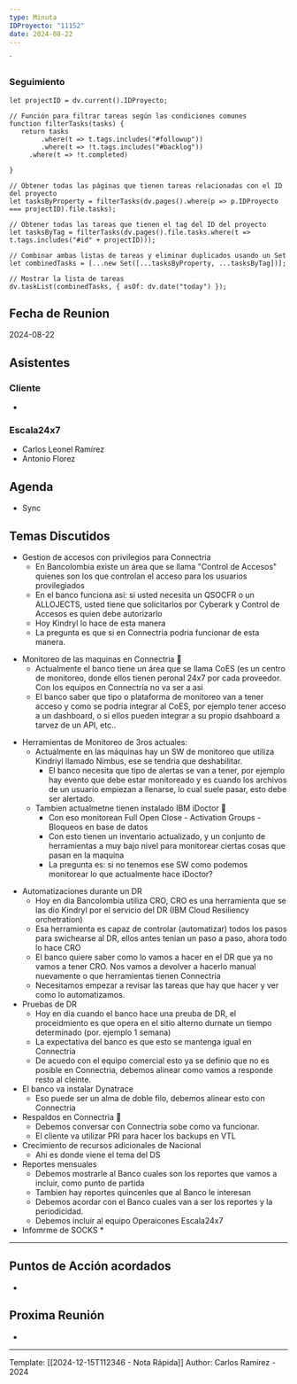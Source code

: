 ```yaml
---
type: Minuta
IDProyecto: "11152"
date: 2024-08-22
---
```

`

### Seguimiento

```dataviewjs
let projectID = dv.current().IDProyecto;

// Función para filtrar tareas según las condiciones comunes
function filterTasks(tasks) {
   return tasks
        .where(t => t.tags.includes("#followup"))
        .where(t => !t.tags.includes("#backlog"))
     .where(t => !t.completed)
        
}

// Obtener todas las páginas que tienen tareas relacionadas con el ID del proyecto
let tasksByProperty = filterTasks(dv.pages().where(p => p.IDProyecto === projectID).file.tasks);

// Obtener todas las tareas que tienen el tag del ID del proyecto
let tasksByTag = filterTasks(dv.pages().file.tasks.where(t => t.tags.includes("#id" + projectID)));

// Combinar ambas listas de tareas y eliminar duplicados usando un Set
let combinedTasks = [...new Set([...tasksByProperty, ...tasksByTag])];

// Mostrar la lista de tareas
dv.taskList(combinedTasks, { asOf: dv.date("today") });
 ```
## Fecha de Reunion
2024-08-22

## Asistentes

### Cliente
* 
### Escala24x7
- Carlos Leonel Ramírez
-  Antonio Florez

## Agenda
* Sync
## Temas Discutidos

- Gestion de accesos con privilegios para Connectria
	- En Bancolombia existe un área que se llama "Control de Accesos" quienes son los que controlan el acceso para los usuarios provilegiados
	- En el banco funciona asi: si usted necesita un QSOCFR o un ALLOJECTS, usted tiene que solicitarlos por Cyberark y Control de Accesos es quien debe autorizarlo
	* Hoy Kindryl lo hace de esta manera
	* La pregunta es que si en Connectria podria funcionar de esta manera.

* Monitoreo de las maquinas en Connectria 🚩
	* Actualmente el banco tiene un área que se llama CoES (es un centro de monitoreo, donde ellos tienen peronal 24x7 por cada proveedor. Con los equipos en Connectria no va ser a asi
	* El banco  saber que tipo o plataforma de monitoreo van a tener acceso y como se podria integrar al CoES, por ejemplo tener acceso a un dashboard, o si ellos pueden integrar a su propio dsahboard a tarvez de un API, etc..
- Herramientas de Monitoreo de 3ros actuales:
	- Actualmente en las máquinas hay un SW de monitoreo que utiliza Kindriyl llamado Nimbus, ese se tendria que deshabilitar.
		- El banco necesita que tipo de alertas se van a tener, por ejemplo hay evento que debe estar monitoreado y es cuando los archivos de un usuario empiezan a llenarse, lo cual suele pasar, esto debe ser alertado.
	* Tambien actualmetne tienen instalado IBM iDoctor 🚩
		* Con eso monitorean Full Open Close - Activation Groups - Bloqueos en base de datos
		* Con esto tienen un inventario actualizado,  y un conjunto de herramientas a muy bajo nivel para monitorear ciertas cosas que pasan en la maquina
		* La pregunta es: si no tenemos ese SW como podemos monitorear lo que actualmente hace iDoctor?

* Automatizaciones durante un DR
	* Hoy en dia Bancolombia utiliza CRO, CRO es una herramienta que se las dio Kindryl por el servicio del DR (IBM Cloud Resiliency orchetration)
	* Esa herramienta es capaz de controlar (automatizar) todos los pasos para swichearse al DR, ellos antes tenian un paso a paso, ahora todo lo hace CRO
	* El banco quiere saber como lo vamos a hacer en el DR que ya no vamos a tener CRO. Nos vamos a devolver a hacerlo manual nuevamente o que herramientas tienen Connectria
	* Necesitamos empezar a revisar las tareas que hay que hacer y ver como lo automatizamos. 
* Pruebas de DR
	* Hoy en dia cuando el banco hace una preuba de DR, el proceidmiento es que opera en el sitio alterno durnate un tiempo determinado (por. ejemplo 1 semana) 
	* La expectativa del banco es que esto se mantenga igual en Connectria
	* De acuedo con el equipo comercial esto ya se definio que no es posible en Connectria, debemos alinear como vamos a responde resto al cleinte.
* El banco va instalar Dynatrace
	* Eso puede ser un alma de doble filo, debemos alinear esto con Connectria
* Respaldos en Connectria 🚩
	* Debemos conversar con Connectria sobe como va funcionar.
	* El cliente va utilizar PRI para hacer los backups en VTL
* Crecimiento de recursos adicionales de Nacional
	* Ahi es donde viene el tema del DS
* Reportes mensuales
	* Debemos mostrarle al Banco cuales son los reportes que vamos a incluir, como punto de partida
	* Tambien hay reportes quincenles que al Banco le interesan
	* Debemos acordar con el Banco cuales van a ser los reportes y la periodicidad. 
	* Debemos incluir al equipo Operaicones Escala24x7
* Infomrme de SOCKS
	* 




---




## Puntos de Acción acordados
- 

## Proxima Reunión
*   

---
Template: [[2024-12-15T112346 - Nota Rápida]]
Author: Carlos Ramírez - 2024
